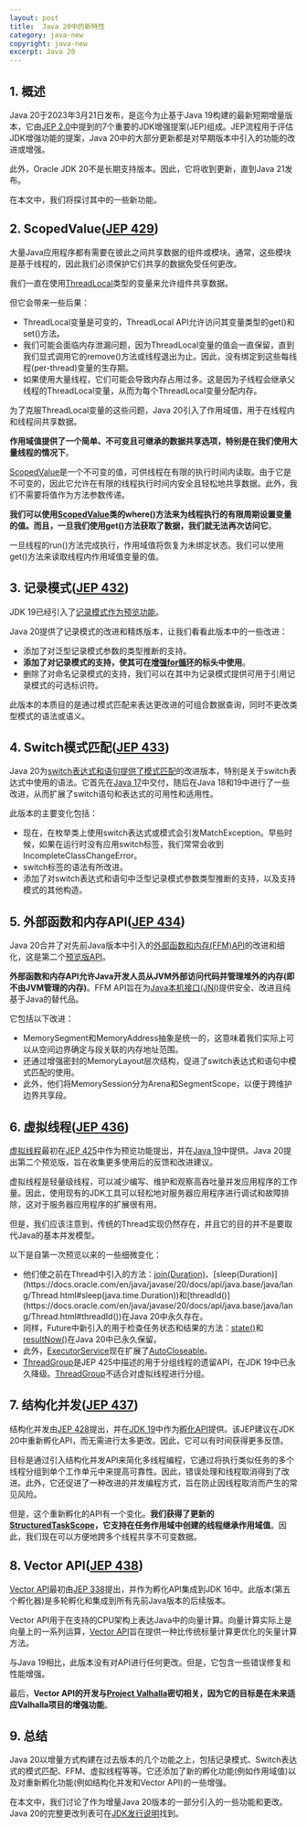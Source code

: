 ```yaml
---
layout: post
title:  Java 20中的新特性
category: java-new
copyright: java-new
excerpt: Java 20
---
```


## 1. 概述

Java 20于2023年3月21日发布，是迄今为止基于Java 19构建的最新短期增量版本，它由[JEP 2.0](https://cr.openjdk.org/~mr/jep/jep-2.0-02.html)中提到的7个重要的JDK增强提案(JEP)组成。JEP流程用于评估JDK增强功能的提案，Java 20中的大部分更新都是对早期版本中引入的功能的改进或增强。

此外，Oracle JDK 20不是长期支持版本。因此，它将收到更新，直到Java 21发布。

在本文中，我们将探讨其中的一些新功能。

## 2. ScopedValue([JEP 429](https://openjdk.org/jeps/429))

大量Java应用程序都有需要在彼此之间共享数据的组件或模块。通常，这些模块是基于线程的，因此我们必须保护它们共享的数据免受任何更改。

我们一直在使用[ThreadLocal](https://www.baeldung.com/java-threadlocal)类型的变量来允许组件共享数据。

但它会带来一些后果：

- ThreadLocal变量是可变的，ThreadLocal API允许访问其变量类型的get()和set()方法。
- 我们可能会面临内存泄漏问题，因为ThreadLocal变量的值会一直保留，直到我们显式调用它的remove()方法或线程退出为止。因此，没有绑定到这些每线程(per-thread)变量的生存期。
- 如果使用大量线程，它们可能会导致内存占用过多。这是因为子线程会继承父线程的ThreadLocal变量，从而为每个ThreadLocal变量分配内存。

为了克服ThreadLocal变量的这些问题，Java 20引入了作用域值，用于在线程内和线程间共享数据。

**作用域值提供了一个简单、不可变且可继承的数据共享选项，特别是在我们使用大量线程的情况下**。

[ScopedValue](https://www.baeldung.com/java-20-scoped-values)是一个不可变的值，可供线程在有限的执行时间内读取。由于它是不可变的，因此它允许在有限的线程执行时间内安全且轻松地共享数据。此外，我们不需要将值作为方法参数传递。

**我们可以使用[ScopedValue](https://download.java.net/java/early_access/loom/docs/api/jdk.incubator.concurrent/jdk/incubator/concurrent/ScopedValue.html)类的where()方法来为线程执行的有限周期设置变量的值。而且，一旦我们使用get()方法获取了数据，我们就无法再次访问它**。

一旦线程的run()方法完成执行，作用域值将恢复为未绑定状态。我们可以使用get()方法来读取线程内作用域值变量的值。

## 3. 记录模式([JEP 432](https://openjdk.org/jeps/432))

JDK 19已经引入了[记录模式作为预览功能](https://www.baeldung.com/java-19-record-patterns)。

Java 20提供了记录模式的改进和精炼版本，让我们看看此版本中的一些改进：

- 添加了对泛型记录模式参数的类型推断的支持。
- **添加了对记录模式的支持，使其可在[增强for循环](https://www.baeldung.com/java-for-loop#foreach)的标头中使用**。
- 删除了对命名记录模式的支持，我们可以在其中为记录模式提供可用于引用记录模式的可选标识符。

此版本的本质目的是通过模式匹配来表达更改进的可组合数据查询，同时不更改类型模式的语法或语义。

## 4. Switch模式匹配([JEP 433](https://openjdk.org/jeps/433))

Java 20为[switch表达式和语句提供了模式匹配](https://www.baeldung.com/java-switch-pattern-matching)的改进版本，特别是关于switch表达式中使用的语法。它首先在[Java 17](https://www.baeldung.com/java-17-new-features#7-pattern-matching-for-switch-preview-jep-406)中交付，随后在Java 18和19中进行了一些改进，从而扩展了switch语句和表达式的可用性和适用性。

此版本的主要变化包括：

- 现在，在枚举类上使用switch表达式或模式会引发MatchException。早些时候，如果在运行时没有应用switch标签，我们常常会收到IncompleteClassChangeError。
- switch标签的语法有所改进。
- 添加了对switch表达式和语句中泛型记录模式参数类型推断的支持，以及支持模式的其他构造。

## 5. 外部函数和内存API([JEP 434](https://openjdk.org/jeps/434))

Java 20合并了对先前Java版本中引入的[外部函数和内存(FFM)API](https://www.baeldung.com/java-17-new-features#12-foreign-function-and-memory-api-incubator-jep-412)的改进和细化，这是第二个[预览版API](https://openjdk.org/jeps/12)。

**外部函数和内存API允许Java开发人员从JVM外部访问代码并管理堆外的内存(即不由JVM管理的内存)**。FFM API旨在为[Java本机接口(JNI)](https://www.baeldung.com/jni)提供安全、改进且纯基于Java的替代品。

它包括以下改进：

- MemorySegment和MemoryAddress抽象是统一的，这意味着我们实际上可以从空间边界确定与段关联的内存地址范围。
- 还通过增强密封的MemoryLayout层次结构，促进了switch表达式和语句中模式匹配的使用。
- 此外，他们将MemorySession分为Arena和SegmentScope，以便于跨维护边界共享段。

## 6. 虚拟线程([JEP 436](https://openjdk.org/jeps/436))

[虚拟线程](https://www.baeldung.com/java-virtual-thread-vs-thread)最初在[JEP 425](https://openjdk.org/jeps/425)中作为预览功能提出，并在[Java 19](https://openjdk.org/projects/jdk/19/)中提供。Java 20提出第二个预览版，旨在收集更多使用后的反馈和改进建议。

虚拟线程是轻量级线程，可以减少编写、维护和观察高吞吐量并发应用程序的工作量。因此，使用现有的JDK工具可以轻松地对服务器应用程序进行调试和故障排除，这对于服务器应用程序的扩展很有用。

但是，我们应该注意到，传统的Thread实现仍然存在，并且它的目的并不是要取代Java的基本并发模型。

以下是自第一次预览以来的一些细微变化：

- 他们使之前在Thread中引入的方法：[join(Duration)](https://docs.oracle.com/en/java/javase/20/docs/api/java.base/java/lang/Thread.html#join(java.time.Duration))、[sleep(Duration)](https://docs.oracle.com/en/java/javase/20/docs/api/java.base/java/lang/Thread.html#sleep(java.time.Duration))和[threadId()](https://docs.oracle.com/en/java/javase/20/docs/api/java.base/java/lang/Thread.html#threadId())在Java 20中永久存在。
- 同样，Future中新引入的用于检查任务状态和结果的方法：[state()](https://docs.oracle.com/en/java/javase/20/docs/api/java.base/java/util/concurrent/Future.html#state())和[resultNow()](https://docs.oracle.com/en/java/javase/20/docs/api/java.base/java/util/concurrent/Future.html#resultNow())在Java 20中已永久保留。
- 此外，[ExecutorService](https://www.baeldung.com/java-executor-service-tutorial)现在扩展了[AutoCloseable](https://docs.oracle.com/javase/8/docs/api/java/lang/AutoCloseable.html)。
- [ThreadGroup](https://openjdk.org/jeps/425#java-lang-ThreadGroup)是JEP 425中描述的用于分组线程的遗留API，在JDK 19中已永久降级。[ThreadGroup](https://docs.oracle.com/en/java/javase/19/docs/api/java.base/java/lang/ThreadGroup.html)不适合对虚拟线程进行分组。

## 7. 结构化并发([JEP 437](https://openjdk.org/jeps/437))

结构化并发由[JEP 428](https://openjdk.org/jeps/428)提出，并在[JDK 19](https://openjdk.org/projects/jdk/19/)中作为[孵化API](https://openjdk.org/jeps/11)提供。该JEP建议在JDK 20中重新孵化API，而无需进行太多更改。因此，它可以有时间获得更多反馈。

目标是通过引入结构化并发API来简化多线程编程，它通过将执行类似任务的多个线程分组到单个工作单元中来提高可靠性。因此，错误处理和线程取消得到了改进。此外，它还促进了一种改进的并发编程方式，旨在防止因线程取消而产生的常见风险。

但是，这个重新孵化的API有一个变化。**我们获得了更新的[StructuredTaskScope](https://docs.oracle.com/en/java/javase/20/docs/api/jdk.incubator.concurrent/jdk/incubator/concurrent/StructuredTaskScope.html)，它支持在任务作用域中创建的线程继承作用域值**。因此，我们现在可以方便地跨多个线程共享不可变数据。

## 8. Vector API([JEP 438](https://openjdk.org/jeps/438))

[Vector API](https://www.baeldung.com/java-16-new-features#vector-api-incubator-jep-338)最初由[JEP 338](https://openjdk.org/jeps/338)提出，并作为孵化API集成到JDK 16中。此版本(第五个孵化器)是多轮孵化和集成到所有先前Java版本的后续版本。

Vector API用于在支持的CPU架构上表达Java中的向量计算。向量计算实际上是向量上的一系列运算，[Vector API](https://www.baeldung.com/java-vector-api)旨在提供一种比传统标量计算更优化的矢量计算方法。

与Java 19相比，此版本没有对API进行任何更改。但是，它包含一些错误修复和性能增强。

最后，**Vector API的开发与[Project Valhalla](https://www.baeldung.com/java-valhalla-project)密切相关，因为它的目标是在未来适应Valhalla项目的增强功能**。

## 9. 总结

Java 20以增量方式构建在过去版本的几个功能之上，包括记录模式、Switch表达式的模式匹配、FFM、虚拟线程等等。它还添加了新的孵化功能(例如作用域值)以及对重新孵化功能(例如结构化并发和Vector API)的一些增强。

在本文中，我们讨论了作为增量Java 20版本的一部分引入的一些功能和更改。Java 20的完整更改列表可在[JDK发行说明](https://www.oracle.com/java/technologies/javase/20-relnote-issues.html)找到。